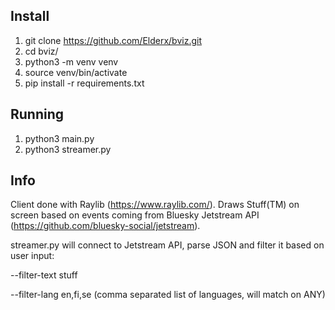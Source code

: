 ## Install
1. git clone https://github.com/Elderx/bviz.git
2. cd bviz/
3. python3 -m venv venv
4. source venv/bin/activate
5. pip install -r requirements.txt

## Running
1. python3 main.py
2. python3 streamer.py

## Info

Client done with Raylib (https://www.raylib.com/). Draws Stuff(TM) on screen based on events coming from Bluesky Jetstream API (https://github.com/bluesky-social/jetstream).

streamer.py will connect to Jetstream API, parse JSON and filter it based on user input:

  --filter-text stuff
  
  --filter-lang en,fi,se (comma separated list of languages, will match on ANY)
